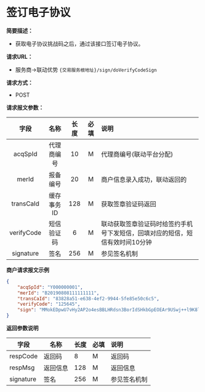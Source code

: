 # 签订电子协议

**简要描述：** 
- 获取电子协议挑战码之后，通过该接口签订电子协议。

**请求URL：** 
- 服务商->联动优势
`{交易服务根地址}/sign/doVerifyCodeSign`

**请求方式：**
- POST 

**请求报文参数：** 

|    字段    |    名称    | 长度 | 必填 | 说明                                                         |
| :--------: | :--------: | :--: | :--: | :----------------------------------------------------------- |
|  acqSpId   | 代理商编号 |  10  |  M   | 代理商编号(联动平台分配)                                     |
|   merId    |  报备编号  |  20  |  M   | 商户信息录入成功，联动返回的                                 |
| transCaId  | 缓存事务ID | 128  |  M   | 获取签章验证码返回                                           |
| verifyCode | 短信验证码 |  6   |  M   | 联动获取签章验证码时给签约手机号下发短信，回填对应的短信，短信有效时间10分钟 |
| signature  |    签名    | 256  |  M   | 参见签名机制                                                 |

 **商户请求报文示例**

```json
{
	"acqSpId": "Y000000001",
	"merId": "B20190808111111111",
    "transCaId": "83828a51-e638-4ef2-9944-5fe85e50c6c5",
	"verifyCode": "125645",
	"sign": "MMokEDpwU7vHy2AP2o4esBBLHRdsn3BorIdSHkbGpEOEAr9USwj++l9K8lyder2Yy/WmtEhyEL9xKiX4mS14ds7OKdzX6tGzy4qc2lsdRRSe5l9I9Gj7NdCLsq1TUccr2gnGibvu9UaAsCUCNmJqBrSW0YUl7+mVND9FFGecBe0="
}
```

 **返回参数说明** 

| 字段      | 名称     | 长度 | 必填 | 说明                          |
| --------- | -------- | ---- | ---- | :---------------------------- |
| respCode  | 返回码   | 8    | M    | 返回码                        |
| respMsg   | 返回信息 | 128  | M    | 返回信息                      |
| signature | 签名     | 256  | M    | 参见签名机制                  |

